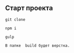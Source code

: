 

## Старт проекта
```
git clone
```
```
npm i
```
```
gulp
```
```
В папке  build будет верстка.
```